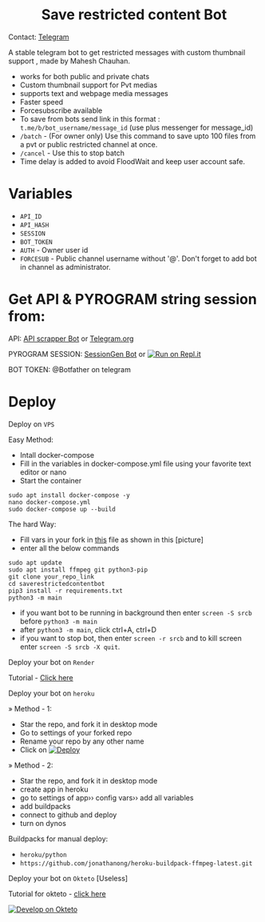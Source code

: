 <h1 align="center">
  <b>Save restricted content Bot</b>
</h1> 

Contact: [Telegram](https://t.me/MaheshChauhan)

A stable telegram bot to get restricted messages with custom thumbnail support , made by Mahesh Chauhan. 

- works for both public and private chats
- Custom thumbnail support for Pvt medias
- supports text and webpage media messages
- Faster speed
- Forcesubscribe available
- To save from bots send link in this format : `t.me/b/bot_username/message_id` (use plus messenger for message_id)
- `/batch` - (For owner only) Use this command to save upto 100 files from a pvt or public restricted channel at once.
- `/cancel` -  Use this to stop batch
- Time delay is added to avoid FloodWait and keep user account safe. 
  
# Variables

- `API_ID`
- `API_HASH`
- `SESSION`
- `BOT_TOKEN` 
- `AUTH` - Owner user id
- `FORCESUB` - Public channel username without '@'. Don't forget to add bot in channel as administrator. 

# Get API & PYROGRAM string session from:
 
API: [API scrapper Bot](https://t.me/USETGSBOT) or [Telegram.org](https://my.telegram.org/auth)

PYROGRAM SESSION: [SessionGen Bot](https://t.me/SessionStringGeneratorRobot) or [![Run on Repl.it](https://replit.com/badge/github/vasusen-code/saverestrictedcontentbot)](https://replit.com/@levinalab/Session-Generator#main.py)

BOT TOKEN: @Botfather on telegram

# Deploy

Deploy on `VPS`

Easy Method:

- Intall docker-compose
- Fill in the variables in docker-compose.yml file using your favorite text editor or nano 
- Start the container 

```
sudo apt install docker-compose -y
nano docker-compose.yml
sudo docker-compose up --build
```

The hard Way:

- Fill vars in your fork in [this](https://github.com/vasusen-code/SaveRestrictedContentBot/blob/master/main/__init__.py) file as shown in this [picture]
- enter all the below commands

```
sudo apt update
sudo apt install ffmpeg git python3-pip
git clone your_repo_link
cd saverestrictedcontentbot 
pip3 install -r requirements.txt
python3 -m main
```

- if you want bot to be running in background then enter `screen -S srcb` before `python3 -m main` 
- after `python3 -m main`, click ctrl+A, ctrl+D
- if you want to stop bot, then enter `screen -r srcb` and to kill screen enter `screen -S srcb -X quit`.

Deploy your bot on `Render`

Tutorial - [Click here](https://telegra.ph/SRCB-on-Render-05-17)

Deploy your bot on `heroku`

» Method - 1:
- Star the repo, and fork it in desktop mode
- Go to settings of your forked repo
- Rename your repo by any other name
- Click on  [![Deploy](https://www.herokucdn.com/deploy/button.svg)](https://heroku.com/deploy)
 
» Method - 2:
- Star the repo, and fork it in desktop mode
- create app in heroku
- go to settings of app›› config vars›› add all variables
- add buildpacks
- connect to github and deploy
- turn on dynos
  
Buildpacks for manual deploy:

- `heroku/python`
- `https://github.com/jonathanong/heroku-buildpack-ffmpeg-latest.git`

Deploy your bot on `Okteto` [Useless]
  
Tutorial for okteto - [click here](https://telegra.ph/Okteto-Deploy-04-01)

[![Develop on Okteto](https://okteto.com/develop-okteto.svg)](https://cloud.okteto.com)
